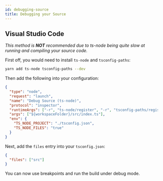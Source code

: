 ```yaml
---
id: debugging-source
title: Debugging your Source
---
```


## Visual Studio Code
_This method is **NOT** recommended due to ts-node being quite slow at running and compiling your source code._

First off, you would need to install `ts-node` and `tsconfig-paths`:

```sh
yarn add ts-node tsconfig-paths --dev
```

Then add the following into your configuration:

```json
{
  "type": "node",
  "request": "launch",
  "name": "Debug Source (ts-node)",
  "protocol": "inspector",
  "runtimeArgs": ["-r", "ts-node/register", "-r", "tsconfig-paths/register"],
  "args": ["${workspaceFolder}/src/index.ts"],
  "env": {
    "TS_NODE_PROJECT": "./tsconfig.json",
    "TS_NODE_FILES": "true"
  }
}
```

Next, add the `files` entry into your `tsconfig.json`:

```json
{
  "files": ["src"]
}
```

You can now use breakpoints and run the build under debug mode.
